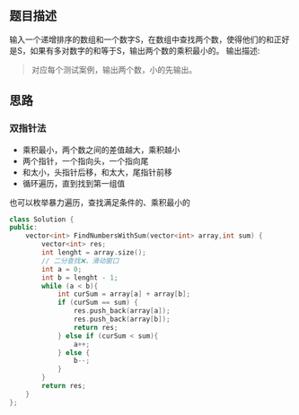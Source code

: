 ## 题目描述
输入一个递增排序的数组和一个数字S，在数组中查找两个数，使得他们的和正好是S，如果有多对数字的和等于S，输出两个数的乘积最小的。
输出描述:
> 对应每个测试案例，输出两个数，小的先输出。

## 思路
### 双指针法
- 乘积最小，两个数之间的差值越大，乘积越小
- 两个指针，一个指向头，一个指向尾
- 和太小，头指针后移，和太大，尾指针前移
- 循环遍历，直到找到第一组值

也可以枚举暴力遍历，查找满足条件的、乘积最小的
```cpp
class Solution {
public:
    vector<int> FindNumbersWithSum(vector<int> array,int sum) {
        vector<int> res;
        int lenght = array.size();
        // 二分查找❌，滑动窗口
        int a = 0;
        int b = lenght - 1;
        while (a < b){
            int curSum = array[a] + array[b];
            if (curSum == sum) {
                res.push_back(array[a]);
                res.push_back(array[b]);
                return res;
            } else if (curSum < sum){
                a++;
            } else {
                b--;
            }
        }
        return res;
    }
};
```